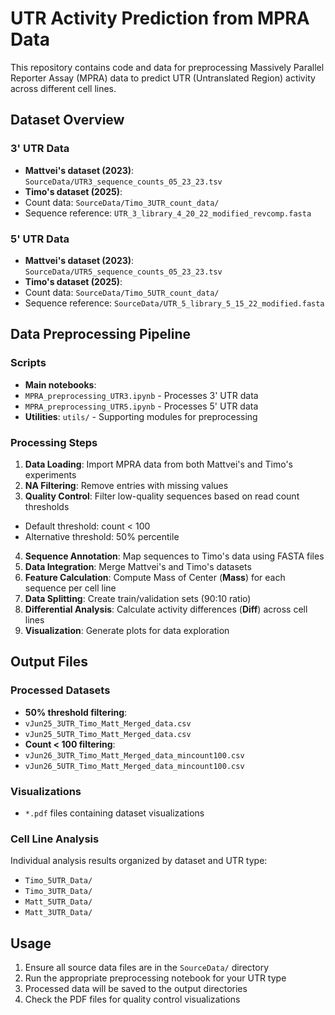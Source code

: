 # UTR Activity Prediction from MPRA Data

This repository contains code and data for preprocessing Massively Parallel Reporter Assay (MPRA) data to predict UTR (Untranslated Region) activity across different cell lines.

## Dataset Overview

### 3' UTR Data
- **Mattvei's dataset (2023)**: `SourceData/UTR3_sequence_counts_05_23_23.tsv`
- **Timo's dataset (2025)**: 
 - Count data: `SourceData/Timo_3UTR_count_data/`
 - Sequence reference: `UTR_3_library_4_20_22_modified_revcomp.fasta`

### 5' UTR Data
- **Mattvei's dataset (2023)**: `SourceData/UTR5_sequence_counts_05_23_23.tsv`
- **Timo's dataset (2025)**: 
 - Count data: `SourceData/Timo_5UTR_count_data/`
 - Sequence reference: `SourceData/UTR_5_library_5_15_22_modified.fasta`

## Data Preprocessing Pipeline

### Scripts
- **Main notebooks**: 
 - `MPRA_preprocessing_UTR3.ipynb` - Processes 3' UTR data
 - `MPRA_preprocessing_UTR5.ipynb` - Processes 5' UTR data
- **Utilities**: `utils/` - Supporting modules for preprocessing

### Processing Steps
1. **Data Loading**: Import MPRA data from both Mattvei's and Timo's experiments
2. **NA Filtering**: Remove entries with missing values
3. **Quality Control**: Filter low-quality sequences based on read count thresholds
  - Default threshold: count < 100
  - Alternative threshold: 50% percentile
4. **Sequence Annotation**: Map sequences to Timo's data using FASTA files
5. **Data Integration**: Merge Mattvei's and Timo's datasets
6. **Feature Calculation**: Compute Mass of Center (**Mass**) for each sequence per cell line
7. **Data Splitting**: Create train/validation sets (90:10 ratio)
8. **Differential Analysis**: Calculate activity differences (**Diff**) across cell lines
9. **Visualization**: Generate plots for data exploration

## Output Files

### Processed Datasets
- **50% threshold filtering**:
 - `vJun25_3UTR_Timo_Matt_Merged_data.csv`
 - `vJun25_5UTR_Timo_Matt_Merged_data.csv`
- **Count < 100 filtering**:
 - `vJun26_3UTR_Timo_Matt_Merged_data_mincount100.csv`
 - `vJun26_5UTR_Timo_Matt_Merged_data_mincount100.csv`

### Visualizations
- `*.pdf` files containing dataset visualizations

### Cell Line Analysis
Individual analysis results organized by dataset and UTR type:
- `Timo_5UTR_Data/`
- `Timo_3UTR_Data/`
- `Matt_5UTR_Data/`
- `Matt_3UTR_Data/`

## Usage

1. Ensure all source data files are in the `SourceData/` directory
2. Run the appropriate preprocessing notebook for your UTR type
3. Processed data will be saved to the output directories
4. Check the PDF files for quality control visualizations